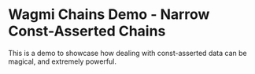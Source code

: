 # Wagmi Chains Demo - Narrow Const-Asserted Chains

This is a demo to showcase how dealing with const-asserted data can be magical, and extremely powerful.
